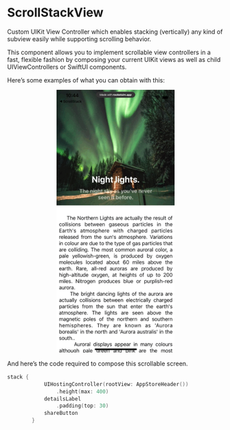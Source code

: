 # ScrollStackView
 Custom UIKit View Controller which enables stacking (vertically) any kind of subview easily while supporting scrolling behavior.

This component allows you to implement scrollable view controllers in a fast, flexible fashion by composing your current UIKit views as well as child UIViewControllers or SwiftUI components.

Here’s some examples of what you can obtain with this:

<p align="center"><img src="https://github.com/VladIacobIonut/ScrollStackView/blob/main/Assets/scroll_1.gif" height="612" width="275"/></p>

And here’s the code required to compose this scrollable screen.

```swift
stack {
            UIHostingController(rootView: AppStoreHeader())
                .height(max: 400)
            detailsLabel
                .padding(top: 30)
            shareButton
        }
```

